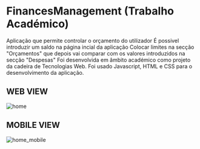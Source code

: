 # FinancesManagement (Trabalho Académico)

Aplicação que permite controlar o orçamento do utilizador
É possivel introduzir um saldo na página incial da aplicação
Colocar limites na secção "Orçamentos" que depois vai comparar com os valores introduzidos na secção "Despesas"
Foi desenvolvida em âmbito académico como projeto da cadeira de Tecnologias Web.
Foi usado Javascript, HTML e CSS para o desenvolvimento da aplicação.


## WEB VIEW
![home](https://user-images.githubusercontent.com/56965774/100007337-d7f59280-2dc3-11eb-856d-7af42595dea2.png)

## MOBILE VIEW
![home_mobile](https://user-images.githubusercontent.com/56965774/100007633-40447400-2dc4-11eb-8c16-1617cfe24ea7.png)
